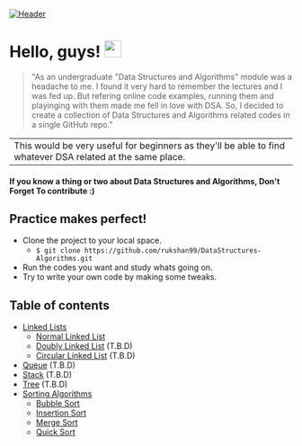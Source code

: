 [![Header](https://i.ibb.co/YkFVHTZ/cover.png "Header")](https://linkedin.com/in/rukshanjayasekara)

# Hello, guys! <img src="https://raw.githubusercontent.com/MartinHeinz/MartinHeinz/master/wave.gif" width="30px">
> "As an undergraduate "Data Structures and Algorithms" module was a headache to me. I found it very hard to remember the lectures and I was fed up. But refering online code examples, running them and playinging with them made me fell in love with DSA. So, I decided to create a collection of Data Structures and Algorithms related codes in a single GitHub repo."
<table>
<tr>
<td>
This would be very useful for beginners as they'll be able to find whatever DSA related at the same place.
</td>
</tr>
</table>

#### If you know a thing or two about Data Structures and Algorithms, Don't Forget To contribute :)

## Practice makes perfect!
* Clone the project to your local space.
	* `$ git clone https://github.com/rukshan99/DataStructures-Algorithms.git`
* Run the codes you want and study whats going on.
* Try to write your own code by making some tweaks. 

## Table of contents
* [Linked Lists](https://github.com/rukshan99/DataStructures-Algorithms/tree/main/src/linked_list)
	* [Normal Linked List](https://github.com/rukshan99/DataStructures-Algorithms/tree/main/src/linked_list) 
	* [Doubly Linked List]() (T.B.D)
	* [Circular Linked List]() (T.B.D)
* [Queue]()	(T.B.D)
* [Stack]()	(T.B.D)
* [Tree]()	(T.B.D)
* [Sorting Algorithms](https://github.com/rukshan99/DataStructures-Algorithms/blob/main/src/sorting/)
	* [Bubble Sort](https://github.com/rukshan99/DataStructures-Algorithms/blob/main/src/sorting/BubbleSort.java)
	* [Insertion Sort](https://github.com/rukshan99/DataStructures-Algorithms/blob/main/src/sorting/InsertionSort.java)
	* [Merge Sort](https://github.com/rukshan99/DataStructures-Algorithms/blob/main/src/sorting/MergeSort.java)
	* [Quick Sort](https://github.com/rukshan99/DataStructures-Algorithms/blob/main/src/sorting/QuickSort.java)
